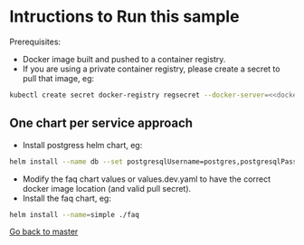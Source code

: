 # Intructions to Run this sample

Prerequisites: 
* Docker image built and pushed to a container registry.
* If you are using a private container registry, please create a secret to pull that image, eg:

```sh
kubectl create secret docker-registry regsecret --docker-server=<<docker_registry>> --docker-password=<<password>> --docker-username=iamapikey --docker-email=a@b.com
```


## One chart per service approach

* Install postgress helm chart, eg:

```sh
helm install --name db --set postgresqlUsername=postgres,postgresqlPassword=postgres,postgresqlDatabase=faq_demo,persistence.enabled=false stable/postgresql
```

* Modify the faq chart values or values.dev.yaml to have the correct docker image location (and valid pull secret).
* Install the faq chart, eg:

```sh
helm install --name=simple ./faq
```
[Go back to master](https://github.com/ammbra/helm-faq/tree/master)
